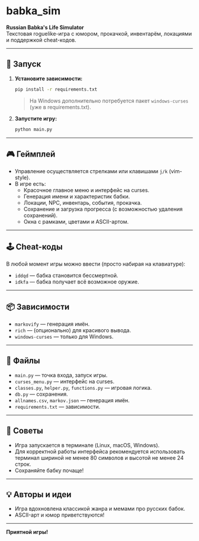 # babka_sim

**Russian Babka's Life Simulator**  
Текстовая roguelike-игра с юмором, прокачкой, инвентарём, локациями и поддержкой cheat-кодов.

---

## 🚀 Запуск

1. **Установите зависимости:**
   ```bash
   pip install -r requirements.txt
   ```
   > На Windows дополнительно потребуется пакет `windows-curses` (уже в requirements.txt).

2. **Запустите игру:**
   ```bash
   python main.py
   ```

---

## 🎮 Геймплей

- Управление осуществляется стрелками или клавишами `j/k` (vim-style).
- В игре есть:
  - Красочное главное меню и интерфейс на curses.
  - Генерация имени и характеристик бабки.
  - Локации, NPC, инвентарь, события, прокачка.
  - Сохранение и загрузка прогресса (с возможностью удаления сохранений).
  - Окна с рамками, цветами и ASCII-артом.

---

## 🕹️ Cheat-коды

В любой момент игры можно ввести (просто набирая на клавиатуре):

- `iddqd` — бабка становится бессмертной.
- `idkfa` — бабка получает всё возможное оружие.

---

## 📦 Зависимости

- `markovify` — генерация имён.
- `rich` — (опционально) для красивого вывода.
- `windows-curses` — только для Windows.

---

## 📝 Файлы

- `main.py` — точка входа, запуск игры.
- `curses_menu.py` — интерфейс на curses.
- `classes.py`, `helper.py`, `functions.py` — игровая логика.
- `db.py` — сохранения.
- `allnames.csv`, `markov.json` — генерация имён.
- `requirements.txt` — зависимости.

---

## 🐧 Советы

- Игра запускается в терминале (Linux, macOS, Windows).
- Для корректной работы интерфейса рекомендуется использовать терминал шириной не менее 80 символов и высотой не менее 24 строк.
- Сохраняйте бабку почаще!

---

## 💡 Авторы и идеи

- Игра вдохновлена классикой жанра и мемами про русских бабок.
- ASCII-арт и юмор приветствуются!

---

**Приятной игры!**
